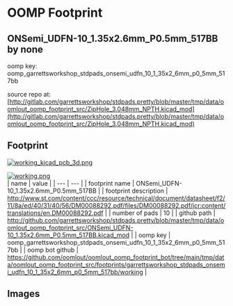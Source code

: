 # OOMP Footprint  
## ONSemi_UDFN-10_1.35x2.6mm_P0.5mm_517BB  by none  
  
oomp key: oomp_garrettsworkshop_stdpads_onsemi_udfn_10_1_35x2_6mm_p0_5mm_517bb  
  
source repo at: [http://gitlab.com/garrettsworkshop/stdpads.pretty/blob/master/tmp/data/oomlout_oomp_footprint_src/ZipHole_3.048mm_NPTH.kicad_mod](http://gitlab.com/garrettsworkshop/stdpads.pretty/blob/master/tmp/data/oomlout_oomp_footprint_src/ZipHole_3.048mm_NPTH.kicad_mod)  
## Footprint  
  
[![working_kicad_pcb_3d.png](working_kicad_pcb_3d_600.png)](working_kicad_pcb_3d.png)  
  
[![working.png](working_600.png)](working.png)  
| name | value | 
| --- | --- | 
| footprint name | ONSemi_UDFN-10_1.35x2.6mm_P0.5mm_517BB | 
| footprint description | http://www.st.com/content/ccc/resource/technical/document/datasheet/f2/11/8a/ed/40/31/40/56/DM00088292.pdf/files/DM00088292.pdf/jcr:content/translations/en.DM00088292.pdf | 
| number of pads | 10 | 
| github path | http://github.com/garrettsworkshop/stdpads.pretty/blob/master/tmp/data/oomlout_oomp_footprint_src/ONSemi_UDFN-10_1.35x2.6mm_P0.5mm_517BB.kicad_mod | 
| oomp key | oomp_garrettsworkshop_stdpads_onsemi_udfn_10_1_35x2_6mm_p0_5mm_517bb | 
| oomp bot github | https://github.com/oomlout/oomlout_oomp_footprint_bot/tree/main/tmp/data/oomlout_oomp_footprint_src/footprints/garrettsworkshop_stdpads_onsemi_udfn_10_1_35x2_6mm_p0_5mm_517bb/working | 
## Images  
